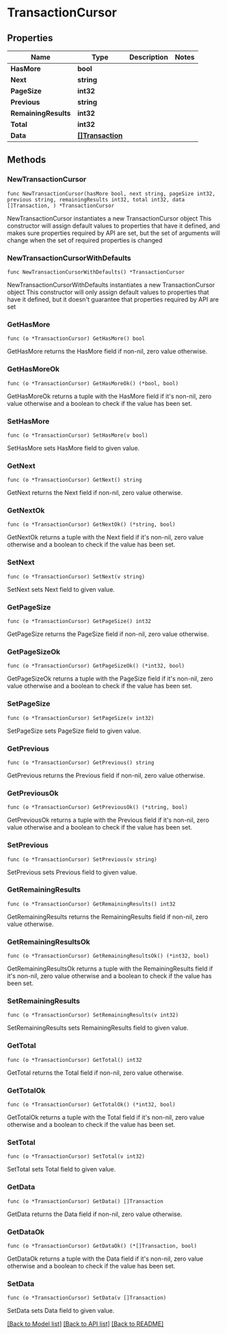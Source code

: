 # TransactionCursor

## Properties

Name | Type | Description | Notes
------------ | ------------- | ------------- | -------------
**HasMore** | **bool** |  | 
**Next** | **string** |  | 
**PageSize** | **int32** |  | 
**Previous** | **string** |  | 
**RemainingResults** | **int32** |  | 
**Total** | **int32** |  | 
**Data** | [**[]Transaction**](Transaction.md) |  | 

## Methods

### NewTransactionCursor

`func NewTransactionCursor(hasMore bool, next string, pageSize int32, previous string, remainingResults int32, total int32, data []Transaction, ) *TransactionCursor`

NewTransactionCursor instantiates a new TransactionCursor object
This constructor will assign default values to properties that have it defined,
and makes sure properties required by API are set, but the set of arguments
will change when the set of required properties is changed

### NewTransactionCursorWithDefaults

`func NewTransactionCursorWithDefaults() *TransactionCursor`

NewTransactionCursorWithDefaults instantiates a new TransactionCursor object
This constructor will only assign default values to properties that have it defined,
but it doesn't guarantee that properties required by API are set

### GetHasMore

`func (o *TransactionCursor) GetHasMore() bool`

GetHasMore returns the HasMore field if non-nil, zero value otherwise.

### GetHasMoreOk

`func (o *TransactionCursor) GetHasMoreOk() (*bool, bool)`

GetHasMoreOk returns a tuple with the HasMore field if it's non-nil, zero value otherwise
and a boolean to check if the value has been set.

### SetHasMore

`func (o *TransactionCursor) SetHasMore(v bool)`

SetHasMore sets HasMore field to given value.


### GetNext

`func (o *TransactionCursor) GetNext() string`

GetNext returns the Next field if non-nil, zero value otherwise.

### GetNextOk

`func (o *TransactionCursor) GetNextOk() (*string, bool)`

GetNextOk returns a tuple with the Next field if it's non-nil, zero value otherwise
and a boolean to check if the value has been set.

### SetNext

`func (o *TransactionCursor) SetNext(v string)`

SetNext sets Next field to given value.


### GetPageSize

`func (o *TransactionCursor) GetPageSize() int32`

GetPageSize returns the PageSize field if non-nil, zero value otherwise.

### GetPageSizeOk

`func (o *TransactionCursor) GetPageSizeOk() (*int32, bool)`

GetPageSizeOk returns a tuple with the PageSize field if it's non-nil, zero value otherwise
and a boolean to check if the value has been set.

### SetPageSize

`func (o *TransactionCursor) SetPageSize(v int32)`

SetPageSize sets PageSize field to given value.


### GetPrevious

`func (o *TransactionCursor) GetPrevious() string`

GetPrevious returns the Previous field if non-nil, zero value otherwise.

### GetPreviousOk

`func (o *TransactionCursor) GetPreviousOk() (*string, bool)`

GetPreviousOk returns a tuple with the Previous field if it's non-nil, zero value otherwise
and a boolean to check if the value has been set.

### SetPrevious

`func (o *TransactionCursor) SetPrevious(v string)`

SetPrevious sets Previous field to given value.


### GetRemainingResults

`func (o *TransactionCursor) GetRemainingResults() int32`

GetRemainingResults returns the RemainingResults field if non-nil, zero value otherwise.

### GetRemainingResultsOk

`func (o *TransactionCursor) GetRemainingResultsOk() (*int32, bool)`

GetRemainingResultsOk returns a tuple with the RemainingResults field if it's non-nil, zero value otherwise
and a boolean to check if the value has been set.

### SetRemainingResults

`func (o *TransactionCursor) SetRemainingResults(v int32)`

SetRemainingResults sets RemainingResults field to given value.


### GetTotal

`func (o *TransactionCursor) GetTotal() int32`

GetTotal returns the Total field if non-nil, zero value otherwise.

### GetTotalOk

`func (o *TransactionCursor) GetTotalOk() (*int32, bool)`

GetTotalOk returns a tuple with the Total field if it's non-nil, zero value otherwise
and a boolean to check if the value has been set.

### SetTotal

`func (o *TransactionCursor) SetTotal(v int32)`

SetTotal sets Total field to given value.


### GetData

`func (o *TransactionCursor) GetData() []Transaction`

GetData returns the Data field if non-nil, zero value otherwise.

### GetDataOk

`func (o *TransactionCursor) GetDataOk() (*[]Transaction, bool)`

GetDataOk returns a tuple with the Data field if it's non-nil, zero value otherwise
and a boolean to check if the value has been set.

### SetData

`func (o *TransactionCursor) SetData(v []Transaction)`

SetData sets Data field to given value.



[[Back to Model list]](../README.md#documentation-for-models) [[Back to API list]](../README.md#documentation-for-api-endpoints) [[Back to README]](../README.md)


